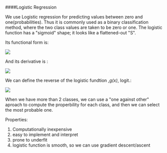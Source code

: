 ####Logistic Regression

We use Logistic regression for predicting values between zero and one(probabilities). Thus it is commonly used as a binary classification method, where the two class values are taken to be zero or one.
The logistic function has a "sigmoid" shape; it looks like a flattened-out "S". 

Its functional form is:

<img src="http://www.forkosh.com/mathtex.cgi? \beta(x) = \frac{1}{1+e^{-x}}">

And its derivative is :

<img src="http://www.forkosh.com/mathtex.cgi? \beta'(x) =  \beta(x) \cdot ( 1-\beta(x) ) ">

We can define the reverse of the logistic fundtion ,_g(x)_, logit.:

<img src="http://www.forkosh.com/mathtex.cgi? g(\beta(x)) = log\left( \frac{\beta(x)}{1-\beta(x)} \right) = \lambda_0 + \lambda_1x">

When we have more than 2 classes, we can use a "one against other" aproach to compute the properbility for each class, and then we can select the most probable one. 

Properties:
  1. Computationally inexpensive
  2. easy to implement and interpret
  3. prone to underfit
  4. logistic function is smooth, so we can use gradient descent/ascent
